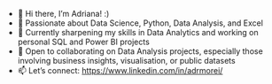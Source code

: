 - 👋 Hi there, I’m Adriana! :)
- 👀 Passionate about Data Science, Python, Data Analysis, and Excel
- 🌱 Currently sharpening my skills in Data Analytics and working on personal SQL and Power BI projects
- 💞️ Open to collaborating on Data Analysis projects, especially those involving business insights, visualisation, or public datasets
- 📫 Let’s connect: https://www.linkedin.com/in/adrmorei/

<!---
amoreiraj/amoreiraj is a ✨ special ✨ repository because its `README.md` (this file) appears on your GitHub profile.
You can click the Preview link to take a look at your changes.
--->
